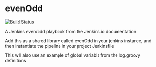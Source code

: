 # evenOdd
[![Build Status](http://centos7slave:8080/buildStatus/icon?job=first_pipeline)](http://centos7slave:8080/job/first_pipeline/)

A Jenkins even/odd playbook from the Jenkins.io documentation

Add this as a shared library called evenOdd in your jenkins
instance, and then instantiate the pipeline in your project Jenkinsfile

This will also use an example of global variabls from the log.groovy
definitions
